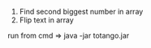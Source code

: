 1. Find second biggest number in array
2. Flip text in array

run from cmd => java -jar totango.jar
